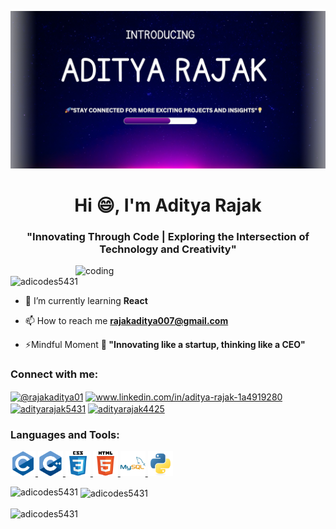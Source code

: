 ![logo](https://github.com/AdiCodes5431/AdiCodes5431/blob/main/Dark%20and%20Dynamic%20Etched%20Textured%20Background%20Coming%20Soon%20Banner.jpg)
<h1 align="center">Hi 😄, I'm Aditya Rajak</h1>
<h3 align="center">"Innovating Through Code | Exploring the Intersection of Technology and Creativity"</h3>
<img align="right" alt="coding" width="400" src="https://user-images.githubusercontent.com/74038190/225813708-98b745f2-7d22-48cf-9150-083f1b00d6c9.gif">
<p align="left"> <img src="https://komarev.com/ghpvc/?username=adicodes5431&label=Profile%20views&color=0e75b6&style=flat" alt="adicodes5431" /> </p>

- 🌱 I’m currently learning **React**

- 📫 How to reach me **rajakaditya007@gmail.com**

- ⚡Mindful Moment **🧠 "Innovating like a startup, thinking like a CEO"**

<h3 align="left">Connect with me:</h3>
<p align="left">
<a href="https://twitter.com/@rajakaditya01" target="blank"><img align="center" src="https://raw.githubusercontent.com/rahuldkjain/github-profile-readme-generator/master/src/images/icons/Social/twitter.svg" alt="@rajakaditya01" height="30" width="40" /></a>
<a href="https://linkedin.com/in/www.linkedin.com/in/aditya-rajak-1a4919280" target="blank"><img align="center" src="https://raw.githubusercontent.com/rahuldkjain/github-profile-readme-generator/master/src/images/icons/Social/linked-in-alt.svg" alt="www.linkedin.com/in/aditya-rajak-1a4919280" height="30" width="40" /></a>
<a href="https://instagram.com/adityarajak5431" target="blank"><img align="center" src="https://raw.githubusercontent.com/rahuldkjain/github-profile-readme-generator/master/src/images/icons/Social/instagram.svg" alt="adityarajak5431" height="30" width="40" /></a>
<a href="https://www.leetcode.com/adityarajak4425" target="blank"><img align="center" src="https://raw.githubusercontent.com/rahuldkjain/github-profile-readme-generator/master/src/images/icons/Social/leet-code.svg" alt="adityarajak4425" height="30" width="40" /></a>
</p>

<h3 align="left">Languages and Tools:</h3>
<p align="left"> <a href="https://www.cprogramming.com/" target="_blank" rel="noreferrer"> <img src="https://raw.githubusercontent.com/devicons/devicon/master/icons/c/c-original.svg" alt="c" width="40" height="40"/> </a> <a href="https://www.w3schools.com/cpp/" target="_blank" rel="noreferrer"> <img src="https://raw.githubusercontent.com/devicons/devicon/master/icons/cplusplus/cplusplus-original.svg" alt="cplusplus" width="40" height="40"/> </a> <a href="https://www.w3schools.com/css/" target="_blank" rel="noreferrer"> <img src="https://raw.githubusercontent.com/devicons/devicon/master/icons/css3/css3-original-wordmark.svg" alt="css3" width="40" height="40"/> </a> <a href="https://www.w3.org/html/" target="_blank" rel="noreferrer"> <img src="https://raw.githubusercontent.com/devicons/devicon/master/icons/html5/html5-original-wordmark.svg" alt="html5" width="40" height="40"/> </a> <a href="https://www.mysql.com/" target="_blank" rel="noreferrer"> <img src="https://raw.githubusercontent.com/devicons/devicon/master/icons/mysql/mysql-original-wordmark.svg" alt="mysql" width="40" height="40"/> </a> <a href="https://www.python.org" target="_blank" rel="noreferrer"> <img src="https://raw.githubusercontent.com/devicons/devicon/master/icons/python/python-original.svg" alt="python" width="40" height="40"/> </a> </p>

<p><img align="left" src="https://github-readme-stats.vercel.app/api/top-langs?username=adicodes5431&show_icons=true&locale=en&layout=compact" alt="adicodes5431" /></p>

<p>&nbsp;<img align="center" src="https://github-readme-stats.vercel.app/api?username=adicodes5431&show_icons=true&locale=en" alt="adicodes5431" /></p>

<p><img align="center" src="https://github-readme-streak-stats.herokuapp.com/?user=adicodes5431&" alt="adicodes5431" /></p>
